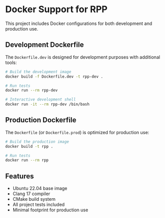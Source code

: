 # Docker Support for RPP

This project includes Docker configurations for both development and production use.

## Development Dockerfile

The `Dockerfile.dev` is designed for development purposes with additional tools:

```bash
# Build the development image
docker build -f Dockerfile.dev -t rpp-dev .

# Run tests
docker run --rm rpp-dev

# Interactive development shell
docker run -it --rm rpp-dev /bin/bash
```

## Production Dockerfile

The `Dockerfile` (or `Dockerfile.prod`) is optimized for production use:

```bash
# Build the production image
docker build -t rpp .

# Run tests
docker run --rm rpp
```

## Features

- Ubuntu 22.04 base image
- Clang 17 compiler
- CMake build system
- All project tests included
- Minimal footprint for production use